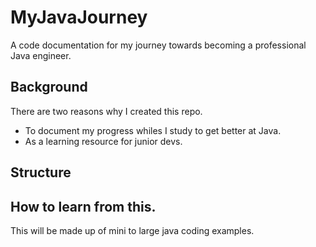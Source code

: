 # MyJavaJourney
A code documentation for my journey towards becoming a professional Java engineer. 

## Background
There are two reasons why I created this repo. 
- To document my progress whiles I study to get better at Java.
- As a learning resource for junior devs. 

## Structure

## How to learn from this.
This will be made up of mini to large java coding examples. 
